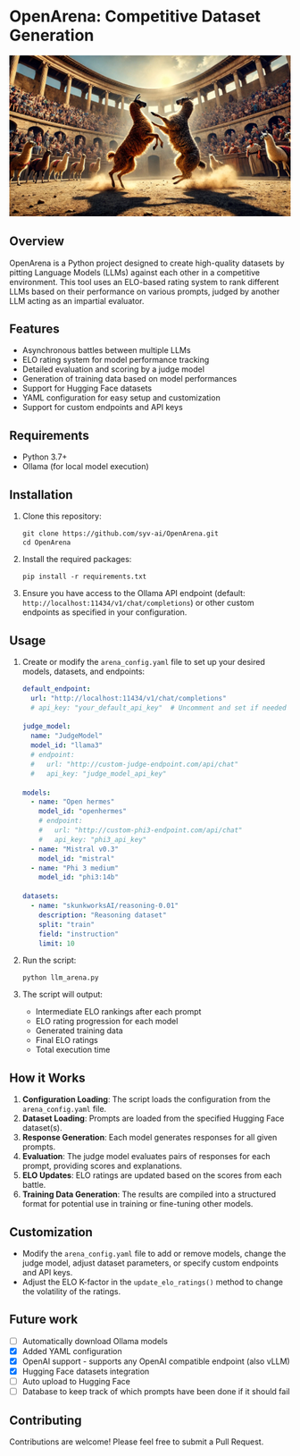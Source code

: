 # OpenArena: Competitive Dataset Generation

![Llamas fighting in an arena](assets/fight.jpeg)

## Overview

OpenArena is a Python project designed to create high-quality datasets by pitting Language Models (LLMs) against each other in a competitive environment. This tool uses an ELO-based rating system to rank different LLMs based on their performance on various prompts, judged by another LLM acting as an impartial evaluator.

## Features

- Asynchronous battles between multiple LLMs
- ELO rating system for model performance tracking
- Detailed evaluation and scoring by a judge model
- Generation of training data based on model performances
- Support for Hugging Face datasets
- YAML configuration for easy setup and customization
- Support for custom endpoints and API keys

## Requirements

- Python 3.7+
- Ollama (for local model execution)

## Installation

1. Clone this repository:
   ```
   git clone https://github.com/syv-ai/OpenArena.git
   cd OpenArena
   ```

2. Install the required packages:
   ```
   pip install -r requirements.txt
   ```

3. Ensure you have access to the Ollama API endpoint (default: `http://localhost:11434/v1/chat/completions`) or other custom endpoints as specified in your configuration.

## Usage

1. Create or modify the `arena_config.yaml` file to set up your desired models, datasets, and endpoints:
   ```yaml
   default_endpoint:
     url: "http://localhost:11434/v1/chat/completions"
     # api_key: "your_default_api_key"  # Uncomment and set if needed

   judge_model:
     name: "JudgeModel"
     model_id: "llama3"
     # endpoint:
     #   url: "http://custom-judge-endpoint.com/api/chat"
     #   api_key: "judge_model_api_key"

   models:
     - name: "Open hermes"
       model_id: "openhermes"
       # endpoint:
       #   url: "http://custom-phi3-endpoint.com/api/chat"
       #   api_key: "phi3_api_key"
     - name: "Mistral v0.3"
       model_id: "mistral"
     - name: "Phi 3 medium"
       model_id: "phi3:14b"

   datasets:
     - name: "skunkworksAI/reasoning-0.01"
       description: "Reasoning dataset"
       split: "train"
       field: "instruction"
       limit: 10
   ```

2. Run the script:
   ```
   python llm_arena.py
   ```

3. The script will output:
   - Intermediate ELO rankings after each prompt
   - ELO rating progression for each model
   - Generated training data
   - Final ELO ratings
   - Total execution time

## How it Works

1. **Configuration Loading**: The script loads the configuration from the `arena_config.yaml` file.
2. **Dataset Loading**: Prompts are loaded from the specified Hugging Face dataset(s).
3. **Response Generation**: Each model generates responses for all given prompts.
4. **Evaluation**: The judge model evaluates pairs of responses for each prompt, providing scores and explanations.
5. **ELO Updates**: ELO ratings are updated based on the scores from each battle.
6. **Training Data Generation**: The results are compiled into a structured format for potential use in training or fine-tuning other models.

## Customization

- Modify the `arena_config.yaml` file to add or remove models, change the judge model, adjust dataset parameters, or specify custom endpoints and API keys.
- Adjust the ELO K-factor in the `update_elo_ratings()` method to change the volatility of the ratings.

## Future work

- [ ] Automatically download Ollama models
- [X] Added YAML configuration
- [X] OpenAI support - supports any OpenAI compatible endpoint (also vLLM)
- [X] Hugging Face datasets integration
- [ ] Auto upload to Hugging Face
- [ ] Database to keep track of which prompts have been done if it should fail

## Contributing

Contributions are welcome! Please feel free to submit a Pull Request.